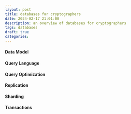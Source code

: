 ```yaml
---
layout: post
title: databases for cryptographers 
date: 2024-02-17 21:01:00
description: an overview of databases for cryptographers 
tags: databases  
draft: true
categories: 
---
```




#### Data Model

#### Query Language

#### Query Optimization 

#### Replication

#### Sharding

#### Transactions
